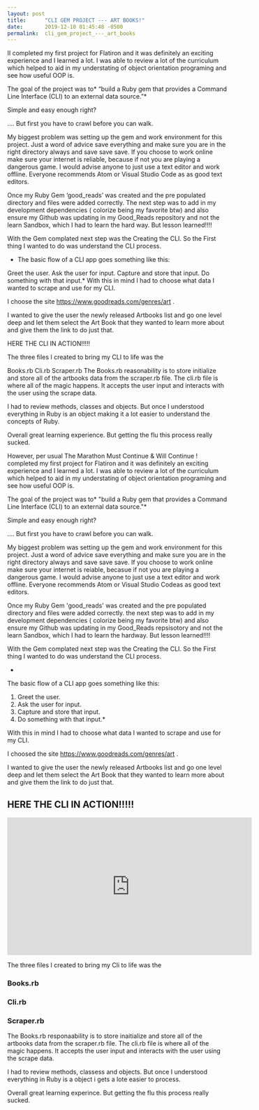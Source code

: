 ```yaml
---
layout: post
title:      "CLI GEM PROJECT --- ART BOOKS!"
date:       2019-12-10 01:45:48 -0500
permalink:  cli_gem_project_---_art_books
---
```


II completed my first project for Flatiron and it was definitely an exciting experience and I learned a lot. I was able to review a lot of the curriculum which helped to aid in my understating of object orientation programing and see how useful OOP is.

The goal of the project was to* “build a Ruby gem that provides a Command Line Interface (CLI) to an external data source.”*

Simple and easy enough right?

…. But first you have to crawl before you can walk.

My biggest problem was setting up the gem and work environment for this project. Just a word of advice save everything and make sure you are in the right directory always and save save save. If you choose to work online make sure your internet is reliable, because if not you are playing a dangerous game. I would advise anyone to just use a text editor and work offline. Everyone recommends Atom or Visual Studio Code as as good text editors.

Once my Ruby Gem ‘good_reads’ was created and the pre populated directory and files were added correctly. The next step was to add in my development dependencies ( colorize being my favorite btw) and also ensure my Github was updating in my Good_Reads repository and not the learn Sandbox, which I had to learn the hard way. But lesson learned!!!!

With the Gem complated next step was the Creating the CLI. So the First thing I wanted to do was understand the CLI process.

* The basic flow of a CLI app goes something like this:

Greet the user.
Ask the user for input.
Capture and store that input.
Do something with that input.*
With this in mind I had to choose what data I wanted to scrape and use for my CLI.

I choose the site https://www.goodreads.com/genres/art .

I wanted to give the user the newly released Artbooks list and go one level deep and let them select the Art Book that they wanted to learn more about and give them the link to do just that.

HERE THE CLI IN ACTION!!!!!

The three files I created to bring my CLI to life was the

Books.rb
Cli.rb
Scraper.rb
The Books.rb reasonability is to store initialize and store all of the artbooks data from the scraper.rb file. The cli.rb file is where all of the magic happens. It accepts the user input and interacts with the user using the scrape data.

I had to review methods, classes and objects. But once I understood everything in Ruby is an object making it a lot easier to understand the concepts of Ruby. 

Overall great learning experience. But getting the flu this process really sucked. 

However, per usual 
 The Marathon Must Continue & Will Continue !
 completed my first project for Flatiron  and it was definitely an exciting experience and I learned a lot. I was able to review a lot of the curriculum which helped to aid in my understating of object orientation programing  and see how useful OOP is.

The goal of the project was to* "build a Ruby gem that provides a Command Line Interface (CLI) to an external data source."*
 

Simple and easy enough right?

 …. But first you have to crawl before you can walk.
 
 My biggest problem was setting up the gem and work environment for this project. Just a word of advice save everything and make sure you are in the right directory always and save save save. If you choose to work online make sure your internet is reiable, becasue if not you are playing a dangerous game. I would advise anyone to just use a text editor and work offline. Everyone recommends Atom or Visual Studio Codeas as good text editors.
 
Once my  Ruby Gem 'good_reads'  was created and the pre populated directory and files  were added correctly. 
 the next step was  to add in my development dependencies ( colorize being my favorite btw) and also ensure my Github was updating in my Good_Reads repsisotory and not the learn Sandbox, which I had to learn the hardway. 
 But lesson learned!!!!
 
 With the Gem complated next step was the Creating the CLI. So the First thing I wanted to do was  understand the CLI process. 
 
*
The basic flow of a CLI app goes something like this:
1.	Greet the user.
2.	Ask the user for input.
3.	Capture and store that input.
4.	Do something with that input.*


With this in mind I had to choose what data I wanted to scrape and use for my CLI.

I choosed the site https://www.goodreads.com/genres/art . 

I wanted to give the user the newly released Artbooks list and go one level deep and let them select the Art Book that they wanted to learn more about and give them the link to do just that.

## HERE THE CLI IN ACTION!!!!!

<iframe width="560" height="315" src="https://www.youtube.com/embed/tKxmaIXt5_A" frameborder="0" allow="accelerometer; autoplay; encrypted-media; gyroscope; picture-in-picture" allowfullscreen></iframe>


 The three files I created to bring my Cli to life was the 
### Books.rb
### Cli.rb
### Scraper.rb

The Books.rb responaability is to store inaitialize and store all of the artbooks data from the scraper.rb file. The cli.rb file is where all of the magic happens. It accepts the user input and interacts with the user using the scrape data.




I had to review methods, classess and objects. But once I understood everything in Ruby is a object i gets a lote easier to process.

Overall great learning experince. But getting the flu this process really sucked. 

 




 



